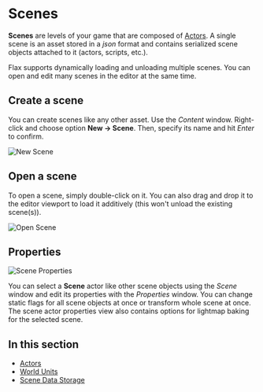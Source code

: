# Scenes

**Scenes** are levels of your game that are composed of [Actors](actors.md). A single scene is an asset stored in a *json* format and contains serialized scene objects attached to it (actors, scripts, etc.).

Flax supports dynamically loading and unloading multiple scenes. You can open and edit many scenes in the editor at the same time.

## Create a scene

You can create scenes like any other asset. Use the *Content* window. Right-click and choose option **New -> Scene**. Then, specify its name and hit *Enter* to confirm.

![New Scene](media/new-scene.jpg)

## Open a scene

To open a scene, simply double-click on it. You can also drag and drop it to the editor viewport to load it additively (this won't unload the existing scene(s)).

![Open Scene](media/open-scene.jpg)

## Properties

![Scene Properties](media/scene-properties.jpg)

You can select a **Scene** actor like other scene objects using the *Scene* window and edit its properties with the *Properties* window. You can change static flags for all scene objects at once or transform whole scene at once.  
The scene actor properties view also contains options for lightmap baking for the selected scene.

## In this section

* [Actors](actors.md)
* [World Units](world-units.md)
* [Scene Data Storage](scene-data.md)

